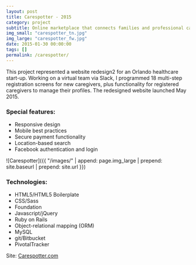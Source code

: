 ```yaml
---
layout: post
title: Carespotter - 2015
category: project
subtitle: Online marketplace that connects families and professional caregivers
img_small: "carespotter_tn.jpg"
img_large: "carespotter_fw.jpg"
date: 2015-01-30 00:00:00
tags: []
permalink: /carespotter/
---
```

This project represented a website redesign2 for an Orlando healthcare start-up.  Working on a virtual team via Slack, I programmed 18 multi-step registration screens for new caregivers, plus functionality for registered caregivers to manage their profiles. The redesigned website launched May 2015.

### Special features:
* Responsive design
* Mobile best practices
* Secure payment functionality
* Location-based search
* Facebook authentication and login

![Carespotter]({{ "/images/" | append: page.img_large | prepend: site.baseurl | prepend: site.url  }})

### Technologies:
* HTML5/HTML5 Boilerplate
* CSS/Sass
* Foundation
* Javascript/jQuery
* Ruby on Rails
* Object-relational mapping (ORM)
* MySQL
* git/Bitbucket
* PivotalTracker

Site: [Carespotter.com](http://carespotter.com)
